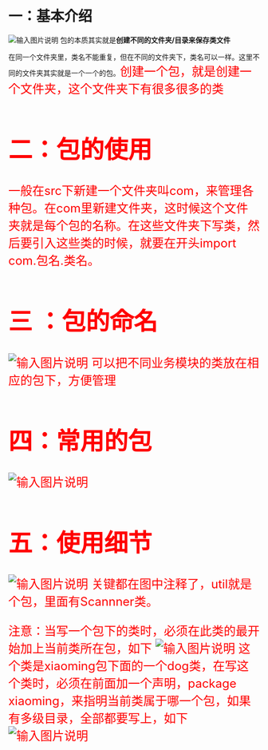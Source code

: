 
# 一：基本介绍
![输入图片说明](/imgs/2024-09-24/bmEX8MZYjIPkZcpf.png)
包的本质其实就是**创建不同的文件夹/目录来保存类文件**

在同一个文件夹里，类名不能重复，但在不同的文件夹下，类名可以一样。这里不同的文件夹其实就是一个一个的包。<font size=5 color=red>创建一个包，就是创建一个文件夹，这个文件夹下有很多很多的类


# 二：包的使用
一般在src下新建一个文件夹叫com，来管理各种包。在com里新建文件夹，这时候这个文件夹就是每个包的名称。在这些文件夹下写类，然后要引入这些类的时候，就要在开头import com.包名.类名。






# 三 ：包的命名
![输入图片说明](/imgs/2024-09-24/2cIJ7XBlIG6XCnMM.png)
可以把不同业务模块的类放在相应的包下，方便管理

# 四：常用的包
![输入图片说明](/imgs/2024-09-24/oo6Wb8l0z8PyGt2v.png)

# 五：使用细节
![输入图片说明](/imgs/2024-09-24/01KO02vNhPECMvjL.png)
关键都在图中注释了，util就是个包，里面有Scannner类。


<font size=5 color=red>注意：当写一个包下的类时，必须在此类的最开始加上当前类所在包，如下
![输入图片说明](/imgs/2024-09-24/xw0Kh1PCTqUgNqQz.png)
这个类是xiaoming包下面的一个dog类，在写这个类时，必须在前面加一个声明，package xiaoming，来指明当前类属于哪一个包，如果有多级目录，全部都要写上，如下
![输入图片说明](/imgs/2024-09-24/YqvFW2q7N4Bz8AhR.png)
